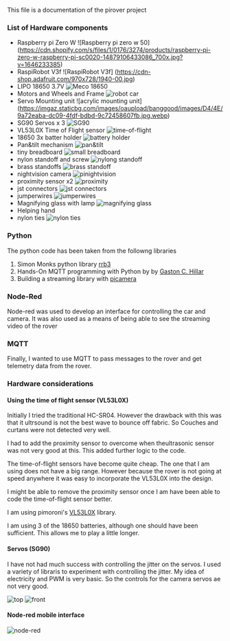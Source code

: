 This file is a documentation of the pirover project

### List of Hardware components
*  Raspberry pi Zero W ![Raspberry pi zero w 50] (https://cdn.shopify.com/s/files/1/0176/3274/products/raspberry-pi-zero-w-raspberry-pi-sc0020-14879106433086_700x.jpg?v=1646233385)
* RaspiRobot V3f ![RaspiRobot V3f] (https://cdn-shop.adafruit.com/970x728/1940-00.jpg)
* LIPO 18650 3.7V ![Meco 18650](https://imgaz3.staticbg.com/thumb/large/upload/2015/08/SKU243560f.jpg.webp)
* Motors and Wheels and Frame ![robot car]( https://imgaz.staticbg.com/images/oaupload/banggood/images/52/5D/9592fa14-feb1-4f27-8620-c019798f1faf.JPG.webp)
* Servo Mounting unit ![acrylic mounting unit] (https://imgaz.staticbg.com/images/oaupload/banggood/images/D4/4E/9a72eaba-dc09-4fdf-bdbd-9c72458607fb.jpg.webp)
* SG90 Servos x 3 ![SG90](https://imgaz.staticbg.com/images/oaupload/banggood/images/8A/71/ad565f44-2f37-4234-9257-2335f840f41c.jpg.webp)
* VL53L0X Time of Flight sensor ![time-of-flight](https://makershop.ie/image/cache/catalog/p/00380/YXB087-3-1000x1000.jpg.webp)
* 18650 3x batter holder ![battery holder](https://makershop.ie/image/cache/catalog/p/00319/YXK657-1-1000x1000h.jpg.webp)
* Pan&tilt mechanism ![pan&tilt](https://media.digikey.com/Photos/Sparkfun%20Elec%20%20Photos/MFG_ROB-14391_View-1.jpg)
* tiny breadboard ![small breadboard](https://ae01.alicdn.com/kf/Ha92919baa95d4107b1d8dca59a5a8bb4B.jpg)
* nylon standoff and screw ![nylong standoff](https://m.media-amazon.com/images/I/71DlhH3C6gL._SL1500_.jpg)
* brass standoffs ![brass standoff](https://m.media-amazon.com/images/I/71glvdYevdL._AC_SL1500_.jpg)
* nightvision camera ![pinightvision](https://cdn.shopify.com/s/files/1/0176/3274/products/camera-board-for-raspberry-pi-night-vision-5mp-waveshare-wav-10300-30241841676483_700x.jpg?v=1646620562)
* proximity sensor x2 ![proximity](https://m.media-amazon.com/images/I/61htb9cKSqL._SL1500_.jpg)
* jst connectors ![jst connectors](https://m.media-amazon.com/images/I/51gvmKC9iKS._AC_SL1001_.jpg)
* jumperwires ![jumperwires](https://m.media-amazon.com/images/I/71d0rjq6xDL._SL1001_.jpg)
* Magnifying glass with lamp ![magnifying glass](https://ie.farnell.com/productimages/standard/en_GB/2769999-40.jpg)
* Helping hand
* nylon ties ![nylon ties](https://m.media-amazon.com/images/I/71ovecKeEKL._AC_SL1500_.jpg)

### Python
The python code has been taken from the followng libraries
1. Simon Monks python library [rrb3](https://github.com/simonmonk/raspirobotboard3)
2. Hands-On MQTT programming with Python by  by [Gaston C. Hillar](https://learning.oreilly.com/library/view/hands-on-mqtt-programming/9781789138542/)
3. Building a streaming library with [picamera]( http://picamera.readthedocs.io/en/latest/recipes2.html#web-streaming )

### Node-Red
Node-red was used to develop an interface for controlling the car and camera. It was also used as a means of being able to see the streaming video of the rover

### MQTT
Finally, I wanted to use MQTT to pass messages to the rover and get telemetry data from the rover. 

### Hardware considerations

#### Using the time of flight sensor (VL53L0X)
Initially I tried the traditional HC-SR04. However the drawback with this was that it ultrsound is not the best wave to bounce off fabric. So Couches and curtans were not detected very well.

I had to add the proximity sensor to overcome when theultrasonic sensor was not very good at this. This added further logic to the code.

The time-of-flight sensors have become quite cheap. The one that I am using does not have a big range. However because the rover is not going at speed anywhere it was easy to incorporate the VL53L0X into the design.

I might be able to remove the proximity sensor once I am have been able to code the time-of-flight sensor better.

I am using pimoroni's [VL53L0X](https://github.com/pimoroni/VL53L0X-python) library.

I am using 3 of the 18650 batteries, although one should have been sufficient. This allows me to play a little longer.

#### Servos (SG90)
I have not had much success with controlling the jitter on the servos.
I used a variety of libraris to experiment with controlling the jitter.
My idea of electricity and PWM is very basic. So the controls for the camera servos ae not very good.

![top](../images/pirover_top.jpeg)
![front](../images/pirover_front.jpeg)

#### Node-red mobile interface
![node-red](../images/node-red_interface.jpeg)
